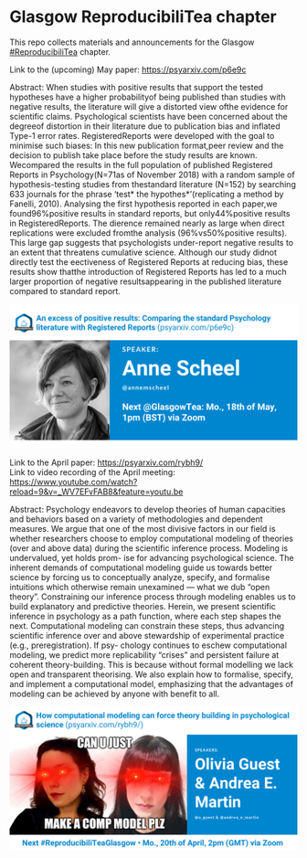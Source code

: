 # Glasgow ReproducibiliTea chapter
This repo collects materials and announcements for the Glasgow [#ReproducibiliTea](https://reproducibilitea.org/) chapter.  

Link to the (upcoming) May paper: https://psyarxiv.com/p6e9c

Abstract: When studies with positive results that support the tested hypotheses have a higher probabilityof being published than studies with negative results, the literature will give a distorted view ofthe evidence for scientific claims. Psychological scientists have been concerned about the degreeof distortion in their literature due to publication bias and inflated Type-1 error rates. RegisteredReports were developed with the goal to minimise such biases: In this new publication format,peer review and the decision to publish take place before the study results are known.  Wecompared the results in the full population of published Registered Reports in Psychology(N=71as of November 2018) with a random sample of hypothesis-testing studies from thestandard literature (N=152) by searching 633 journals for the phrase ‘test* the hypothes*’(replicating a method by Fanelli, 2010). Analysing the first hypothesis reported in each paper,we found96%positive results in standard reports, but only44%positive results in RegisteredReports. The dierence remained nearly as large when direct replications were excluded fromthe analysis (96%vs50%positive results). This large gap suggests that psychologists under-report negative results to an extent that threatens cumulative science. Although our study didnot directly test the eectiveness of Registered Reports at reducing bias, these results show thatthe introduction of Registered Reports has led to a much larger proportion of negative resultsappearing in the published literature compared to standard report.

![Glasgow Repro](https://github.com/annahensch/Glasgow-ReproducibiliTea/blob/master/scheel.png)

Link to the April paper: https://psyarxiv.com/rybh9/  
Link to video recording of the April meeting: https://www.youtube.com/watch?reload=9&v=_WV7EFvFAB8&feature=youtu.be

Abstract: Psychology endeavors to develop theories of human capacities and behaviors based on a variety of methodologies and dependent measures. We argue that one of the most divisive factors in our field is whether researchers choose to employ computational modeling of theories (over and above data) during the scientific inference process. Modeling is undervalued, yet holds prom- ise for advancing psychological science. The inherent demands of computational modeling guide us towards better science by forcing us to conceptually analyze, specify, and formalise intuitions which otherwise remain unexamined — what we dub “open theory”. Constraining our inference process through modeling enables us to build explanatory and predictive theories. Herein, we present scientific inference in psychology as a path function, where each step shapes the next. Computational modeling can constrain these steps, thus advancing scientific inference over and above stewardship of experimental practice (e.g., preregistration). If psy- chology continues to eschew computational modeling, we predict more replicability “crises” and persistent failure at coherent theory-building. This is because without formal modelling we lack open and transparent theorising. We also explain how to formalise, specify, and implement a computational model, emphasizing that the advantages of modeling can be achieved by anyone with benefit to all.  

![Glasgow Repro](https://github.com/annahensch/Glasgow-ReproducibiliTea/blob/master/Andrea%20E.%20Martin%20%26%20Olivia%20Guest(2).png)

